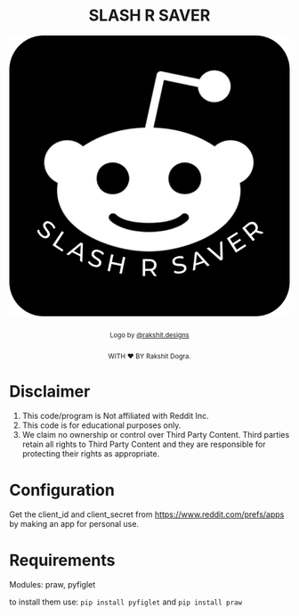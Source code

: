 <h1 align="center">SLASH R SAVER</h1>
<p align="center">
  <a href="https://github.com/rakshitdogra/Slash-R-Saver"><img src="srs.png" alt="Logo"></img></a>
  </br>
  </br>
  <sub>Logo by <a href="https://www.instagram.com/rakshit.designs/">@rakshit.designs</a></sub>
  </br>
   </br>
  <sub>WITH ❤️ BY Rakshit Dogra.</sub>
</p>

# Disclaimer
1. This code/program is Not affiliated with Reddit Inc.
2. This code is for educational purposes only.
3. We claim no ownership or control over Third Party Content. Third parties retain all rights to Third Party Content and they are responsible for protecting their rights as appropriate.


# Configuration
Get the client_id and client_secret from https://www.reddit.com/prefs/apps by making an app for personal use.

# Requirements
Modules:
praw, pyfiglet

to install them use: ````pip install pyfiglet```` and ````pip install praw ````
